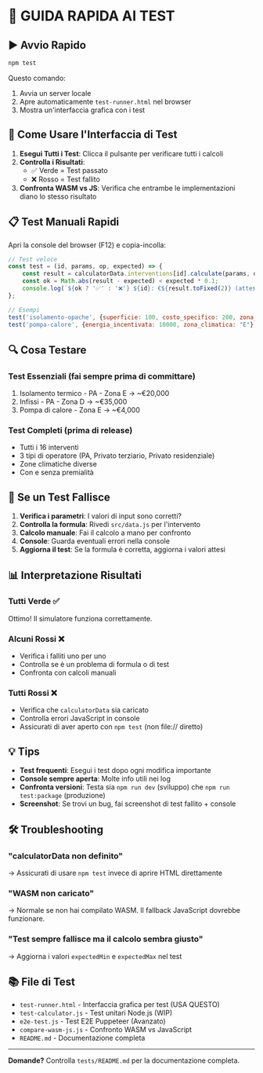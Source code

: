# 🧪 GUIDA RAPIDA AI TEST

## ▶️  Avvio Rapido

```bash
npm test
```

Questo comando:
1. Avvia un server locale
2. Apre automaticamente `test-runner.html` nel browser
3. Mostra un'interfaccia grafica con i test

## 🎯 Come Usare l'Interfaccia di Test

1. **Esegui Tutti i Test**: Clicca il pulsante per verificare tutti i calcoli
2. **Controlla i Risultati**: 
   - ✅ Verde = Test passato
   - ❌ Rosso = Test fallito
3. **Confronta WASM vs JS**: Verifica che entrambe le implementazioni diano lo stesso risultato

## 📋 Test Manuali Rapidi

Apri la console del browser (F12) e copia-incolla:

```javascript
// Test veloce
const test = (id, params, op, expected) => {
    const result = calculatorData.interventions[id].calculate(params, op);
    const ok = Math.abs(result - expected) < expected * 0.1;
    console.log(`${ok ? '✅' : '❌'} ${id}: €${result.toFixed(2)} (atteso: ~€${expected})`);
};

// Esempi
test('isolamento-opache', {superficie: 100, costo_specifico: 200, zona_climatica: "E"}, 'pa', 20000);
test('pompa-calore', {energia_incentivata: 10000, zona_climatica: "E"}, 'pa', 4000);
```

## 🔍 Cosa Testare

### Test Essenziali (fai sempre prima di committare)
1. Isolamento termico - PA - Zona E → ~€20,000
2. Infissi - PA - Zona D → ~€35,000
3. Pompa di calore - Zona E → ~€4,000

### Test Completi (prima di release)
- Tutti i 16 interventi
- 3 tipi di operatore (PA, Privato terziario, Privato residenziale)
- Zone climatiche diverse
- Con e senza premialità

## 🚨 Se un Test Fallisce

1. **Verifica i parametri**: I valori di input sono corretti?
2. **Controlla la formula**: Rivedi `src/data.js` per l'intervento
3. **Calcolo manuale**: Fai il calcolo a mano per confronto
4. **Console**: Guarda eventuali errori nella console
5. **Aggiorna il test**: Se la formula è corretta, aggiorna i valori attesi

## 📊 Interpretazione Risultati

### Tutti Verde ✅
Ottimo! Il simulatore funziona correttamente.

### Alcuni Rossi ❌
- Verifica i falliti uno per uno
- Controlla se è un problema di formula o di test
- Confronta con calcoli manuali

### Tutti Rossi ❌
- Verifica che `calculatorData` sia caricato
- Controlla errori JavaScript in console
- Assicurati di aver aperto con `npm test` (non file:// diretto)

## 💡 Tips

- **Test frequenti**: Esegui i test dopo ogni modifica importante
- **Console sempre aperta**: Molte info utili nei log
- **Confronta versioni**: Testa sia `npm run dev` (sviluppo) che `npm run test:package` (produzione)
- **Screenshot**: Se trovi un bug, fai screenshot di test fallito + console

## 🛠️  Troubleshooting

### "calculatorData non definito"
→ Assicurati di usare `npm test` invece di aprire HTML direttamente

### "WASM non caricato"
→ Normale se non hai compilato WASM. Il fallback JavaScript dovrebbe funzionare.

### "Test sempre fallisce ma il calcolo sembra giusto"
→ Aggiorna i valori `expectedMin` e `expectedMax` nel test

## 📚 File di Test

- `test-runner.html` - Interfaccia grafica per test (USA QUESTO)
- `test-calculator.js` - Test unitari Node.js (WIP)
- `e2e-test.js` - Test E2E Puppeteer (Avanzato)
- `compare-wasm-js.js` - Confronto WASM vs JavaScript
- `README.md` - Documentazione completa

---

**Domande?** Controlla `tests/README.md` per la documentazione completa.
